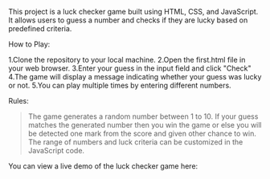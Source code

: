 This project is a luck checker game built using HTML, CSS, and JavaScript. It allows users to guess a number and checks if they are lucky based on predefined criteria.

How to Play:

1.Clone the repository to your local machine.
2.Open the first.html file in your web browser.
3.Enter your guess in the input field and click "Check"
4.The game will display a message indicating whether your guess was lucky or not.
5.You can play multiple times by entering different numbers.

Rules:

>The game generates a random number between 1 to 10.
>If your guess matches the generated number then you win the game or else you will be detected one mark from the score and given other chance to win.
>The range of numbers and luck criteria can be customized in the JavaScript code.

You can view a live demo of the luck checker game here:
